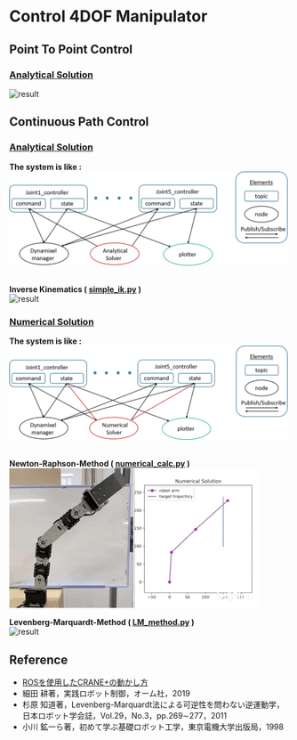 # **Control 4DOF Manipulator**
## **Point To Point Control**
### <u>**Analytical Solution**</u>
![result](/src/figure/pick.gif)
## **Continuous Path Control**
### <u>**Analytical Solution**</u>
**The system is like :**<br>
![system](/src/figure/ana.png)<br><br>

**Inverse Kinematics ( [simple_ik.py](https://github.com/mitsumaru3291/arm_control/blob/master/src/analytical_solver/simple_ik.py "simple_ik") )**<br>
![result](/src/figure/ana_real.gif)

### <u>**Numerical Solution**</u>
**The system is like :**<br>
![system](/src/figure/num.png)<br><br>

**Newton-Raphson-Method ( [numerical_calc.py](https://github.com/mitsumaru3291/arm_control/blob/master/src/numerical_solver/numerical_calc.py "numerical_solver") )** <br>
![result](/src/figure/num_real.gif)<br>

**Levenberg-Marquardt-Method ( [LM_method.py](https://github.com/mitsumaru3291/arm_control/blob/master/src/numerical_solver/LM_method.py "LM_method") )** <br>
![result](/src/figure/LM.gif)

## **Reference**
* [ROSを使用したCRANE+の動かし方](https://www.rt-shop.jp/blog/archives/6419 "ROS CRANE")
* 細田 耕著，実践ロボット制御，オーム社，2019
* 杉原 知道著，Levenberg-Marquardt法による可逆性を問わない逆運動学，日本ロボット学会誌，Vol.29，No.3，pp.269∼277，2011
* 小川 鉱一ら著，初めて学ぶ基礎ロボット工学，東京電機大学出版局，1998 
